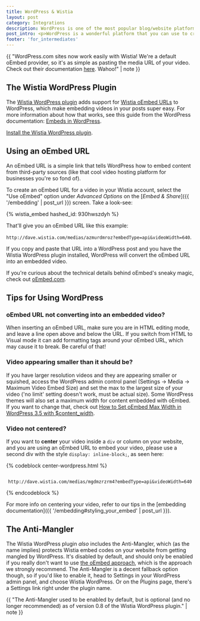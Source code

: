```yaml
---
title: WordPress & Wistia
layout: post
category: Integrations
description: WordPress is one of the most popular blog/website platforms out there, and Wistia videos work quite well in the WordPress environment.
post_intro: <p>WordPress is a wonderful platform that you can use to create powerful websites, but it can sometimes strip out important parts of Wistia embed codes. Fortunately, there's an easy fix for that!</p> <p>To use Wistia and WordPress together in harmony, check out the <a href="#the_wistia_wordpress_plugin">Wistia WordPress plugin</a>. </p>
footer: 'for_intermediates'
---
```


{{ "WordPress.com sites now work easily with Wistia! We're a default oEmbed provider, so it's as simple as pasting the media URL of your video. Check out their documentation <a href='https://en.support.wordpress.com/videos/wistia/'>here</a>. Wahoo!" | note }}

## The Wistia WordPress Plugin

The [Wistia WordPress plugin](https://wordpress.org/plugins/wistia-wordpress-oembed-plugin/) adds support for [Wistia oEmbed URLs](#using_an_oembed_url) to WordPress, which make embedding videos in your posts super easy. For more information about how that works, see this guide from the WordPress documentation: [Embeds in WordPress](http://codex.wordpress.org/Embeds).

[Install the Wistia WordPress plugin](https://wordpress.org/plugins/wistia-wordpress-oembed-plugin/).

## Using an oEmbed URL

An oEmbed URL is a simple link that tells WordPress how to embed content from third-party sources (like that cool video hosting platform for businesses you're so fond of).

To create an oEmbed URL for a video in your Wistia account, select the "Use oEmbed" option under _Advanced Options_ on the [_Embed & Share_]({{ '/embedding' | post_url }}) screen. Take a look-see:

{% wistia_embed hashed_id: 930hwszdyh %}

That'll give you an oEmbed URL like this example:

`http://dave.wistia.com/medias/azmurdmroz?embedType=api&videoWidth=640`.

If you copy and paste that URL into a WordPress post and you have the Wistia WordPress plugin installed, WordPress will convert the oEmbed URL into an embedded video.

If you're curious about the technical details behind oEmbed's sneaky magic, check out [oEmbed.com](http://oembed.com).


## Tips for Using WordPress

### oEmbed URL not converting into an embedded video?
When inserting an oEmbed URL, make sure you are in HTML editing mode, and leave a line open above and below the URL. If you switch from HTML to Visual mode it can add formatting tags around your oEmbed URL, which may cause it to break. Be careful of that!

### Video appearing smaller than it should be?
If you have larger resolution videos and they are appearing smaller or squished, access the WordPress admin control panel (Settings -> Media -> Maximum Video Embed Size) and set the max to the largest size of your video ('no limit' setting doesn't work, must be actual size). Some WordPress themes will also set a maximum width for content embedded with oEmbed. If you want to change that, check out [How to Set oEmbed Max Width in WordPress 3.5 with $content_width](http://www.wpbeginner.com/wp-themes/how-to-set-oembed-max-width-in-wordpress-3-5-with-content_width/).

### Video not centered?
If you want to **center** your video inside a `div` or column on your website,
and you are using an oEmbed URL to embed your video, please use a second div with the
style `display: inline-block;`, as seen here:

{% codeblock center-wordpress.html %}
<div style="text-align: center;">
  <div style="display: inline-block;">

    http://dave.wistia.com/medias/mgdmzrzrm4?embedType=api&videoWidth=640

  </div>
</div>
{% endcodeblock %}

For more info on centering your video, refer to our tips in the [embedding documentation]({{ '/embedding#styling_your_embed' | post_url }}).

<script src="//fast.wistia.com/labs/play-when-visible/plugin.js"></script>
<script>
  window.wistiaEmbedShepherdReady = function(){
    wistiaEmbeds.onFind(function(video) {
    if (video.hashedId() !== 'unia2qw6p9') {
      video.addPlugin('playWhenVisible', {
        src: '//fast.wistia.com/labs/play-when-visible/plugin.js',
        outsideIframe: true
      });
    }
  });
  }
</script>
<script>
  wistiaJQuery(document).bind("wistia-popover", function(event, iframe) {
    iframe.wistiaApi.bind("end", function() {
      wistiaJQuery.fancybox.close();
    });
  });
</script>

## The Anti-Mangler

The Wistia WordPress plugin _also_ includes the Anti-Mangler, which (as the name implies) protects Wistia embed codes on your website from getting mangled by WordPress. It's disabled by default, and should only be enabled if you really don't want to use [the oEmbed approach](#using_an_oembed_url), which is the approach we strongly recommend. The Anti-Mangler is a decent fallback option though, so if you'd like to enable it, head to Settings in your WordPress admin panel, and choose Wistia WordPress. Or on the Plugins page, there's a Settings link right under the plugin name.

{{ "The Anti-Mangler used to be enabled by default, but is optional (and no longer recommended) as of version 0.8 of the Wistia WordPress plugin." | note }}
